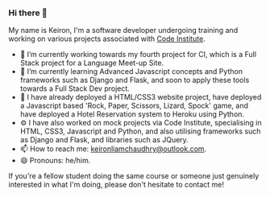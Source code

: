 ### Hi there 👋

My name is Keiron, I'm a software developer undergoing training and working on various projects associated with [Code Institute](https://codeinstitute.net/global/full-stack-software-development-diploma/?utm_term=code%20institute&utm_campaign=CI+-+ROW+-+Search+-+Brand&utm_source=adwords&utm_medium=ppc&hsa_acc=8983321581&hsa_cam=15207113220&hsa_grp=130324141420&hsa_ad=581817633110&hsa_src=g&hsa_tgt=aud-1599270334980:kwd-319867646331&hsa_kw=code%20institute&hsa_mt=e&hsa_net=adwords&hsa_ver=3&gclid=Cj0KCQjwntCVBhDdARIsAMEwAClRxvOaIaheWD_q2ubAxYcz2ezjLF9kyk-3x97xrHum1Cjce368AtMaAmTyEALw_wcB).

- 🔭 I’m currently working towards my fourth project for CI, which is a Full Stack project for a Language Meet-up Site.
- 🌱 I’m currently learning Advanced Javascript concepts and Python frameworks such as Django and Flask, and soon to apply these tools towards a Full Stack Dev project.
- 💾 I have already deployed a HTML/CSS3 website project, have deployed a Javascript based 'Rock, Paper, Scissors, Lizard, Spock' game, and have deployed a Hotel Reservation system to Heroku using Python.
- ⚙️ I have also worked on mock projects via Code Institute, specialising in HTML, CSS3, Javascript and Python, and also utilising frameworks such as Django and Flask, and libraries such as JQuery.
- 📫 How to reach me: keironliamchaudhry@outlook.com.
- 😄 Pronouns: he/him.

If you're a fellow student doing the same course or someone just genuinely interested in what I'm doing, please don't hesitate to contact me!
